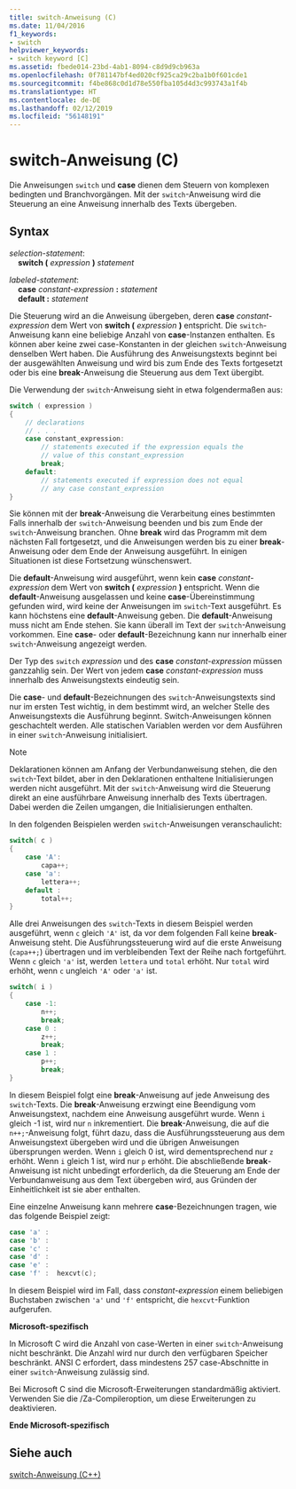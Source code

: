```yaml
---
title: switch-Anweisung (C)
ms.date: 11/04/2016
f1_keywords:
- switch
helpviewer_keywords:
- switch keyword [C]
ms.assetid: fbede014-23bd-4ab1-8094-c8d9d9cb963a
ms.openlocfilehash: 0f781147bf4ed020cf925ca29c2ba1b0f601cde1
ms.sourcegitcommit: f4be868c0d1d78e550fba105d4d3c993743a1f4b
ms.translationtype: HT
ms.contentlocale: de-DE
ms.lasthandoff: 02/12/2019
ms.locfileid: "56148191"
---
```

# <a name="switch-statement-c"></a>switch-Anweisung (C)

Die Anweisungen `switch` und **case** dienen dem Steuern von komplexen bedingten und Branchvorgängen. Mit der `switch`-Anweisung wird die Steuerung an eine Anweisung innerhalb des Texts übergeben.

## <a name="syntax"></a>Syntax

*selection-statement*:<br/>
&nbsp;&nbsp;&nbsp;&nbsp;**switch (** *expression* **)** *statement*

*labeled-statement*:<br/>
&nbsp;&nbsp;&nbsp;&nbsp;**case**  *constant-expression*  **:**  *statement*<br/>
&nbsp;&nbsp;&nbsp;&nbsp;**default :**  *statement*

Die Steuerung wird an die Anweisung übergeben, deren **case** *constant-expression* dem Wert von **switch (** *expression* **)** entspricht. Die `switch`-Anweisung kann eine beliebige Anzahl von **case**-Instanzen enthalten. Es können aber keine zwei case-Konstanten in der gleichen `switch`-Anweisung denselben Wert haben. Die Ausführung des Anweisungstexts beginnt bei der ausgewählten Anweisung und wird bis zum Ende des Texts fortgesetzt oder bis eine **break**-Anweisung die Steuerung aus dem Text übergibt.

Die Verwendung der `switch`-Anweisung sieht in etwa folgendermaßen aus:

```C
switch ( expression )
{
    // declarations
    // . . .
    case constant_expression:
        // statements executed if the expression equals the
        // value of this constant_expression
        break;
    default:
        // statements executed if expression does not equal
        // any case constant_expression
}
```

Sie können mit der **break**-Anweisung die Verarbeitung eines bestimmten Falls innerhalb der `switch`-Anweisung beenden und bis zum Ende der `switch`-Anweisung branchen. Ohne **break** wird das Programm mit dem nächsten Fall fortgesetzt, und die Anweisungen werden bis zu einer **break**-Anweisung oder dem Ende der Anweisung ausgeführt. In einigen Situationen ist diese Fortsetzung wünschenswert.

Die **default**-Anweisung wird ausgeführt, wenn kein **case** *constant-expression* dem Wert von **switch (** *expression* **)** entspricht. Wenn die **default**-Anweisung ausgelassen und keine **case**-Übereinstimmung gefunden wird, wird keine der Anweisungen im `switch`-Text ausgeführt. Es kann höchstens eine **default**-Anweisung geben. Die **default**-Anweisung muss nicht am Ende stehen. Sie kann überall im Text der `switch`-Anweisung vorkommen. Eine **case**- oder **default**-Bezeichnung kann nur innerhalb einer `switch`-Anweisung angezeigt werden.

Der Typ des `switch` *expression* und des **case** *constant-expression* müssen ganzzahlig sein. Der Wert von jedem **case** *constant-expression* muss innerhalb des Anweisungstexts eindeutig sein.

Die **case**- und **default**-Bezeichnungen des `switch`-Anweisungstexts sind nur im ersten Test wichtig, in dem bestimmt wird, an welcher Stelle des Anweisungstexts die Ausführung beginnt. Switch-Anweisungen können geschachtelt werden. Alle statischen Variablen werden vor dem Ausführen in einer `switch`-Anweisung initialisiert.

> [!NOTE]
> Deklarationen können am Anfang der Verbundanweisung stehen, die den `switch`-Text bildet, aber in den Deklarationen enthaltene Initialisierungen werden nicht ausgeführt. Mit der `switch`-Anweisung wird die Steuerung direkt an eine ausführbare Anweisung innerhalb des Texts übertragen. Dabei werden die Zeilen umgangen, die Initialisierungen enthalten.

In den folgenden Beispielen werden `switch`-Anweisungen veranschaulicht:

```C
switch( c )
{
    case 'A':
        capa++;
    case 'a':
        lettera++;
    default :
        total++;
}
```

Alle drei Anweisungen des `switch`-Texts in diesem Beispiel werden ausgeführt, wenn `c` gleich `'A'` ist, da vor dem folgenden Fall keine **break**-Anweisung steht. Die Ausführungssteuerung wird auf die erste Anweisung (`capa++;`) übertragen und im verbleibenden Text der Reihe nach fortgeführt. Wenn `c` gleich `'a'` ist, werden `lettera` und `total` erhöht. Nur `total` wird erhöht, wenn `c` ungleich `'A'` oder `'a'` ist.

```C
switch( i )
{
    case -1:
        n++;
        break;
    case 0 :
        z++;
        break;
    case 1 :
        p++;
        break;
}
```

In diesem Beispiel folgt eine **break**-Anweisung auf jede Anweisung des `switch`-Texts. Die **break**-Anweisung erzwingt eine Beendigung vom Anweisungstext, nachdem eine Anweisung ausgeführt wurde. Wenn `i` gleich -1 ist, wird nur `n` inkrementiert. Die **break**-Anweisung, die auf die `n++;`-Anweisung folgt, führt dazu, dass die Ausführungssteuerung aus dem Anweisungstext übergeben wird und die übrigen Anweisungen übersprungen werden. Wenn `i` gleich 0 ist, wird dementsprechend nur `z` erhöht. Wenn `i` gleich 1 ist, wird nur `p` erhöht. Die abschließende **break**-Anweisung ist nicht unbedingt erforderlich, da die Steuerung am Ende der Verbundanweisung aus dem Text übergeben wird, aus Gründen der Einheitlichkeit ist sie aber enthalten.

Eine einzelne Anweisung kann mehrere **case**-Bezeichnungen tragen, wie das folgende Beispiel zeigt:

```C
case 'a' :
case 'b' :
case 'c' :
case 'd' :
case 'e' :
case 'f' :  hexcvt(c);
```

In diesem Beispiel wird im Fall, dass *constant-expression* einem beliebigen Buchstaben zwischen `'a'` und `'f'` entspricht, die `hexcvt`-Funktion aufgerufen.

**Microsoft-spezifisch**

In Microsoft C wird die Anzahl von case-Werten in einer `switch`-Anweisung nicht beschränkt. Die Anzahl wird nur durch den verfügbaren Speicher beschränkt. ANSI C erfordert, dass mindestens 257 case-Abschnitte in einer `switch`-Anweisung zulässig sind.

Bei Microsoft C sind die Microsoft-Erweiterungen standardmäßig aktiviert. Verwenden Sie die /Za-Compileroption, um diese Erweiterungen zu deaktivieren.

**Ende Microsoft-spezifisch**

## <a name="see-also"></a>Siehe auch

[switch-Anweisung (C++)](../cpp/switch-statement-cpp.md)
